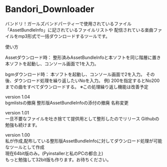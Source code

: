 # Bandori_Downloader
バンドリ！ガールズバンドパーティーで使用されているファイル
「AssetBundleInfo」に記されているファイルリストや
配信されている楽曲ファイルをmp3形式で一括ダウンロードするツールです。

使い方

Assetダウンロード時：
整形済みAssetBundleInfoと本ソフトを同じ階層に置き
本ソフトを起動し、コンソール画面で1を入力。

bgmダウンロード時：
本ソフトを起動し、コンソール画面で2を入力。
その後、ダウンロード処理を繰り返したいNoを入力。
例) 200を指定するとNo200までの曲をすべてダウンロードする。
※この処理繰り返し機能は改善予定

version 1.04<br>
bgmlistsの撤廃
整形版AssetBundleInfoの添付の撤廃
名称変更

version 1.01<br>
一旦不要なファイルを吐き捨てて提供用として整形したのでリリース
Githubの勉強も続けます。

version 1.00<br>
私が作成,配布している整形版AssetBundleInfoに対してダウンロード処理が可能なツールとして作成<br>
現在64bit版のみ。(Pyinstallerと私のPCの都合上)<br>
もっと勉強して32bit版も作ります。お待ちください。<br>
